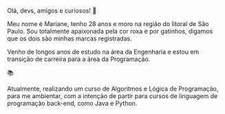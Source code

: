Olá, devs, amigos e curiosos! 👋

Meu nome é Mariane, tenho 28 anos e moro na região do litoral de São Paulo. Sou totalmente apaixonada pela cor roxa e por gatinhos, digamos que os dois são minhas marcas registradas.

Venho de longos anos de estudo na área da Engenharia e estou em transição de carreira para a área da Programação.

📚

Atualmente, realizando um curso de Algoritmos e Lógica de Programação, para me ambientar, com a intenção de partir para cursos de linguagem de programação back-end, como Java e Python.
